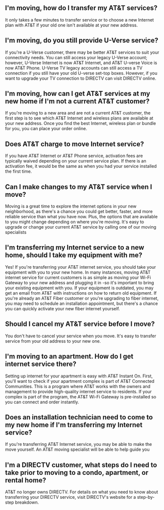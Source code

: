 ## I'm moving, how do I transfer my AT&T services?

It only takes a few minutes to transfer service or to choose a new Internet plan with AT&T if your old one isn't available at your new address. 

## I'm moving, do you still provide U-Verse service?

If you're a U-Verse customer, there may be better AT&T services to suit your connectivity needs. You can still access your legacy U-Verse account; however, U-Verse Internet is now AT&T Internet, and AT&T U-verse Voice is now AT&T Phone. U-Verse TV legacy accounts can still access a TV connection if you still have your old U-verse set-top boxes. However, if you want to upgrade your TV connection to DIRECTV can visit DIRECTV online.

## I'm moving, how can I get AT&T services at my new home if I'm not a current AT&T customer?

If you're moving to a new area and are not a current AT&T customer, the first step is to see which AT&T Internet and wireless plans are available at your new address. Once you find the best Internet, wireless plan or bundle for you, you can place your order online. 

## Does AT&T charge to move Internet service?

If you have AT&T Internet or AT&T Phone service, activation fees are typically waived depending on your current service plan. If there is an activation fee, it would be the same as when you had your service installed the first time.

## Can I make changes to my AT&T service when I move?

Moving is a great time to explore the internet options in your new neighborhood, as there's a chance you could get better, faster, and more reliable service than what you have now. Plus, the options that are available to you might change depending on where you're moving. It's easy to upgrade or change your current AT&T service by calling one of our moving specialists

## I'm transferring my Internet service to a new home, should I take my equipment with me?

Yes! If you're transferring your AT&T internet service, you should take your equipment with you to your new home. In many instances, moving AT&T internet service for current customers is as simple as moving your Wi-Fi Gateway to your new address and plugging it in -so it's important to bring your existing equipment with you. If your equipment is outdated, you may get an email from AT&T with instructions on how to return old equipment.
If you're already an AT&T Fiber customer or you're upgrading to fiber internet, you may need to schedule an installation appointment, but there's a chance you can quickly activate your new fiber internet yourself.

## Should I cancel my AT&T service before I move?

You don't have to cancel your service when you move. It's easy to transfer service from your old address to your new one. 

## I'm moving to an apartment. How do I get internet service there?

Setting up internet for your apartment is easy with AT&T Instant On. First, you'll want to check if your apartment complex is part of AT&T Connected Communities. This is a program where AT&T works with the owners and management to provide high-quality internet service to residents. If your complex is part of the program, the AT&T Wi-Fi Gateway is pre-installed so you can connect and order instantly.

## Does an installation technician need to come to my new home if I'm transferring my Internet service?

If you're transferring AT&T Internet service, you may be able to make the move yourself. An AT&T moving specialist will be able to help guide you

## I'm a DIRECTV customer, what steps do I need to take prior to moving to a condo, apartment, or rental home?

AT&T no longer owns DIRECTV. For details on what you need to know about transferring your DIRECTV service, visit DIRECTV's website for a step-by-step breakdown.